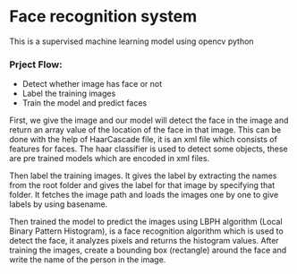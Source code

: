 
# Face recognition system

This is a supervised machine learning model using opencv python

### Prject Flow:
* Detect whether image has face or not
* Label the training images
* Train the model and predict faces

First, we give the image and our model will detect the face in the image and return an array value of the location of the face in that image. This can be done with the help of HaarCascade file, it is an xml file which consists of features for faces. The haar classifier is used to detect some objects, these are pre trained models which are encoded in xml files. 

Then label the training images. It gives the label by extracting the names from the root folder and gives the label for that image by specifying that folder. It fetches the image path and loads the images one by one to give labels by using basename.

Then trained the model to predict the images using LBPH algorithm (Local Binary Pattern Histogram), is a face recognition algorithm which is used to detect the face, it analyzes pixels and returns the histogram values. After training the images, create a bounding box (rectangle) around the face and write the name of the person in the image. 
